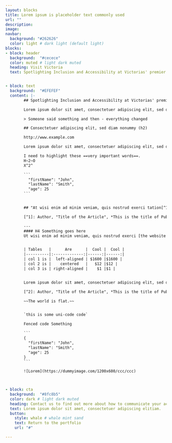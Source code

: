```yaml
---
layout: blocks
title: Lorem ipsum is placeholder text commonly used
url: ""
description:
image:
navbar:
  background: "#262626"
  color: light # dark light (default light)
blocks:
- block: header
  background:  "#cecece"
  color: muted # light dark muted
  heading: Visit Victoria
  text: Spotlighting Inclusion and Accessibility at Victorias' premier tourism marketing program


- block: text
  background:  "#EFEFEF"
  content: |-
        ## Spotlighting Inclusion and Accessibility at Victorias' premier tourism marketing program.

        Lorem ipsum dolor sit amet, consectetuer adipiscing elit, sed diam nonummy nibh euismod tincidunt ut laoreet dolore magna aliquam erat volutpat. **bold text** Ut wisi enim ad minim veniam, quis nostrud exerci tation ullamcorper suscipit lobortis nisl ut aliquip ex ea commodo *italicized text* consequat. Duis autem vel eum iriure dolor in.

        > Someone said something and then - everything changed

        ## Consectetuer adipiscing elit, sed diam nonummy (h2)

        http://www.example.com

        Lorem ipsum dolor sit amet, consectetuer adipiscing elit, sed diam nonummy nibh euismod tincidunt ut laoreet dolore magna aliquam erat volutpat. Ut wisi enim ad minim veniam, quis nostrud exerci tation

        I need to highlight these ==very important words==.
        H~2~O
        X^2^

        ```
          "firstName": "John",
          "lastName": "Smith",
          "age": 25
        ```


        ## "At wisi enim ad minim veniam, quis nostrud exerci tation[^1] ullamcorper suscipit lobortis nisl ut aliquip ex ea commodo consequat. Duis autem vel eum iriure dolor in. Here's a sentence with a footnote."

        [^1]: Author, "Title of the Article", *This is the title of Publication*, 2010.

        ---
        #### H4 Something goes here
        Ut wisi enim ad minim veniam, quis nostrud exerci [the website link](https://www.example.com) tation ullamcorper suscipit lobortis nisl ut aliquip ex ea commodo consequat. Duis autem vel eum iriure dolor in.


        | Tables   |      Are      |  Cool |  Cool |
        |----------|:-------------:|------:|------:|
        | col 1 is |  left-aligned | $1600 |$1600 |
        | col 2 is |    centered   |   $12 |$12 |
        | col 3 is | right-aligned |    $1 |$1 |


        Lorem ipsum dolor sit amet, consectetuer adipiscing elit, sed diam nonummy nibh euismod tincidunt ut laoreet dolore magna aliquam erat volutpat. 'Ut wisi enim ad minim veniam'[^2], quis nostrud exerci tation ullamcorper suscipit lobortis nisl ut aliquip ex ea commodo consequat. Duis autem vel eum iriure dolor in.

        [^2]: Author, "Title of the Article", *This is the title of Publication*, 2010.

        ~~The world is flat.~~


        `this is some uni-code code`

        Fenced code Something

        ```
        {
          "firstName": "John",
          "lastName": "Smith",
          "age": 25
        }
        ```

        ![Lorem](https://dummyimage.com/1200x600/ccc/ccc)



- block: cta
  background:  "#8fc8b5"
  color: dark # light dark muted
  heading: Contact us to find out more about how to communicate your access
  text: Lorem ipsum dolor sit amet, consectetuer adipiscing elitiam.
  button:
    style: whale # whale mint sand
    text: Return to the portfolio
    url: "#"

---
```


